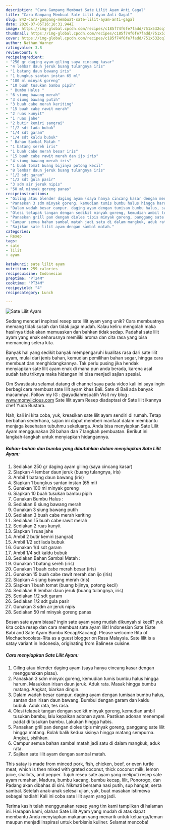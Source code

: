 ```yaml
---
description: "Cara Gampang Membuat Sate Lilit Ayam Anti Gagal"
title: "Cara Gampang Membuat Sate Lilit Ayam Anti Gagal"
slug: 842-cara-gampang-membuat-sate-lilit-ayam-anti-gagal
date: 2020-07-05T16:18:31.944Z
image: https://img-global.cpcdn.com/recipes/c185f74f6fe7fadd/751x532cq70/sate-lilit-ayam-foto-resep-utama.jpg
thumbnail: https://img-global.cpcdn.com/recipes/c185f74f6fe7fadd/751x532cq70/sate-lilit-ayam-foto-resep-utama.jpg
cover: https://img-global.cpcdn.com/recipes/c185f74f6fe7fadd/751x532cq70/sate-lilit-ayam-foto-resep-utama.jpg
author: Nathan Warner
ratingvalue: 3.8
reviewcount: 6
recipeingredient:
- "250 gr daging ayam giling saya cincang kasar"
- "4 lembar daun jeruk buang tulangnya iris"
- "1 batang daun bawang iris"
- "1 bungkus santan instan 65 ml"
- "100 ml minyak goreng"
- "10 buah tusukan bambu pipih"
- " Bumbu Halus "
- "6 siung bawang merah"
- "3 siung bawang putih"
- "3 buah cabe merah keriting"
- "15 buah cabe rawit merah"
- "2 ruas kunyit"
- "1 ruas jahe"
- "2 butir kemiri sangrai"
- "1/2 sdt lada bubuk"
- "1/4 sdt garam"
- "1/4 sdt kaldu bubuk"
- " Bahan Sambal Matah "
- "1 batang sereh iris"
- "1 buah cabe merah besar iris"
- "15 buah cabe rawit merah dan ijo iris"
- "4 siung bawang merah iris"
- "1 buah tomat buang bijinya potong kecil"
- "8 lembar daun jeruk buang tulangnya iris"
- "1/2 sdt garam"
- "1/2 sdt gula pasir"
- "3 sdm air jeruk nipis"
- "50 ml minyak goreng panas"
recipeinstructions:
- "Giling atau blender daging ayam (saya hanya cincang kasar dengan menggunakan pisau)."
- "Panaskan 3 sdm minyak goreng, kemudian tumis bumbu halus hingga harum. Masukkan irisan daun jeruk. Aduk rata. Masak hingga bumbu matang. Angkat, biarkan dingin."
- "Dalam wadah besar campur. daging ayam dengan tumisan bumbu halus, santan dan irisan daun bawang. Bumbui dengan garam dan kaldu bubuk. Aduk rata, tes rasa."
- "Olesi telapak tangan dengan sedikit minyak goreng, kemudian ambil tusukan bambu, lalu kepalkan adonan ayam. Pastikan adonan menempel padat di tusukan bambu. Lakukan hingga habis."
- "Panaskan grill pan dengan dioles tipis minyak goreng, panggang sate lilit hingga matang. Bolak balik kedua sisinya hingga matang sempurna. Angkat, sisihkan."
- "Campur semua bahan sambal matah jadi satu di dalam mangkuk, aduk rata."
- "Sajikan sate lilit ayam dengan sambal matah."
categories:
- Resep
tags:
- sate
- lilit
- ayam

katakunci: sate lilit ayam 
nutrition: 259 calories
recipecuisine: Indonesian
preptime: "PT24M"
cooktime: "PT34M"
recipeyield: "4"
recipecategory: Lunch

---
```



![Sate Lilit Ayam](https://img-global.cpcdn.com/recipes/c185f74f6fe7fadd/751x532cq70/sate-lilit-ayam-foto-resep-utama.jpg)

Sedang mencari inspirasi resep sate lilit ayam yang unik? Cara membuatnya memang tidak susah dan tidak juga mudah. Kalau keliru mengolah maka hasilnya tidak akan memuaskan dan bahkan tidak sedap. Padahal sate lilit ayam yang enak seharusnya memiliki aroma dan cita rasa yang bisa memancing selera kita.

Banyak hal yang sedikit banyak mempengaruhi kualitas rasa dari sate lilit ayam, mulai dari jenis bahan, kemudian pemilihan bahan segar, hingga cara membuat dan menghidangkannya. Tak perlu pusing jika hendak menyiapkan sate lilit ayam enak di mana pun anda berada, karena asal sudah tahu triknya maka hidangan ini bisa menjadi sajian spesial.

Om Swastiastu selamat datang di channel saya pada video kali ini saya ingin berbagi cara membuat sate lilit ayam khas Bali. Sate di Bali ada banyak macamnya. Follow my IG : @ayudiahrespatih Visit my blog : www.momylicious.com Sate lilit ayam Resep diadaptasi dr Sate lilit ikannya chef Yuda Bustara.


Nah, kali ini kita coba, yuk, kreasikan sate lilit ayam sendiri di rumah. Tetap berbahan sederhana, sajian ini dapat memberi manfaat dalam membantu menjaga kesehatan tubuhmu sekeluarga. Anda bisa menyiapkan Sate Lilit Ayam menggunakan 28 bahan dan 7 langkah pembuatan. Berikut ini langkah-langkah untuk menyiapkan hidangannya.

<!--inarticleads1-->

##### Bahan-bahan dan bumbu yang dibutuhkan dalam menyiapkan Sate Lilit Ayam:

1. Sediakan 250 gr daging ayam giling (saya cincang kasar)
1. Siapkan 4 lembar daun jeruk (buang tulangnya, iris)
1. Ambil 1 batang daun bawang (iris)
1. Siapkan 1 bungkus santan instan (65 ml)
1. Gunakan 100 ml minyak goreng
1. Siapkan 10 buah tusukan bambu pipih
1. Gunakan  Bumbu Halus :
1. Sediakan 6 siung bawang merah
1. Gunakan 3 siung bawang putih
1. Sediakan 3 buah cabe merah keriting
1. Sediakan 15 buah cabe rawit merah
1. Sediakan 2 ruas kunyit
1. Siapkan 1 ruas jahe
1. Ambil 2 butir kemiri (sangrai)
1. Ambil 1/2 sdt lada bubuk
1. Gunakan 1/4 sdt garam
1. Ambil 1/4 sdt kaldu bubuk
1. Sediakan  Bahan Sambal Matah :
1. Gunakan 1 batang sereh (iris)
1. Gunakan 1 buah cabe merah besar (iris)
1. Gunakan 15 buah cabe rawit merah dan ijo (iris)
1. Siapkan 4 siung bawang merah (iris)
1. Siapkan 1 buah tomat (buang bijinya, potong kecil)
1. Sediakan 8 lembar daun jeruk (buang tulangnya, iris)
1. Sediakan 1/2 sdt garam
1. Sediakan 1/2 sdt gula pasir
1. Gunakan 3 sdm air jeruk nipis
1. Sediakan 50 ml minyak goreng panas


Bosan sate ayam biasa? ingin sate ayam yang mudah dikunyah si kecil? yuk kita coba resep dan cara membuat sate ayam lilit! Indonesian Sate (Sate Babi and Sate Ayam Bumbu Kecap/Kacang). Please welcome Rita of Mochachocolata-Rita as a guest blogger on Rasa Malaysia. Sate lilit is a satay variant in Indonesia, originating from Balinese cuisine. 

<!--inarticleads2-->

##### Cara menyiapkan Sate Lilit Ayam:

1. Giling atau blender daging ayam (saya hanya cincang kasar dengan menggunakan pisau).
1. Panaskan 3 sdm minyak goreng, kemudian tumis bumbu halus hingga harum. Masukkan irisan daun jeruk. Aduk rata. Masak hingga bumbu matang. Angkat, biarkan dingin.
1. Dalam wadah besar campur. daging ayam dengan tumisan bumbu halus, santan dan irisan daun bawang. Bumbui dengan garam dan kaldu bubuk. Aduk rata, tes rasa.
1. Olesi telapak tangan dengan sedikit minyak goreng, kemudian ambil tusukan bambu, lalu kepalkan adonan ayam. Pastikan adonan menempel padat di tusukan bambu. Lakukan hingga habis.
1. Panaskan grill pan dengan dioles tipis minyak goreng, panggang sate lilit hingga matang. Bolak balik kedua sisinya hingga matang sempurna. Angkat, sisihkan.
1. Campur semua bahan sambal matah jadi satu di dalam mangkuk, aduk rata.
1. Sajikan sate lilit ayam dengan sambal matah.


This satay is made from minced pork, fish, chicken, beef, or even turtle meat, which is then mixed with grated coconut, thick coconut milk, lemon juice, shallots, and pepper. Tujuh resep sate ayam yang meliputi resep sate ayam rumahan, Madura, bumbu kacang, bumbu kecap, lilit, Ponorogo, dan Padang akan dibahas di sini. Nikmati bersama nasi putih, sup hangat, serta sambal. Setelah anak-anak selesai ujian, yuk, buat masakan istimewa sebagai hadiah! Kali ini coba sate lilit ayam yang jadi. 

Terima kasih telah menggunakan resep yang tim kami tampilkan di halaman ini. Harapan kami, olahan Sate Lilit Ayam yang mudah di atas dapat membantu Anda menyiapkan makanan yang menarik untuk keluarga/teman maupun menjadi inspirasi untuk berbisnis kuliner. Selamat mencoba!
